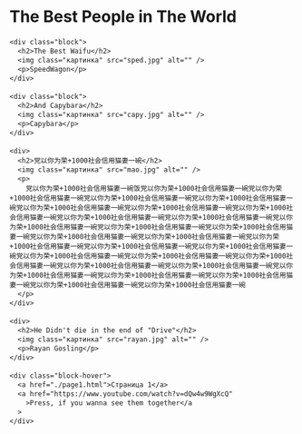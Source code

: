 <!DOCTYPE html>
<html lang="en">
  <head>
    <meta charset="UTF-8" />
    <meta name="viewport" content="width=device-width,a initial-scale=1.0" />
    <title>Document</title>
    <link rel="stylesheet" href="./Style.css" />
  </head>

  <body>
    <div><h1>The Best People in The World</h1></div>

    <div class="block">
      <h2>The Best Waifu</h2>
      <img class="картинка" src="sped.jpg" alt="" />
      <p>SpeedWagon</p>
    </div>

    <div class="block">
      <h2>And Capybara</h2>
      <img class="картинка" src="capy.jpg" alt="" />
      <p>Capybara</p>
    </div>

    <div>
      <h2>党以你为荣+1000社会信用猫妻一碗</h2>
      <img class="картинка" src="mao.jpg" alt="" />
      <p>
        党以你为荣+1000社会信用猫妻一碗饭党以你为荣+1000社会信用猫妻一碗党以你为荣+1000社会信用猫妻一碗党以你为荣+1000社会信用猫妻一碗党以你为荣+1000社会信用猫妻一碗党以你为荣+1000社会信用猫妻一碗党以你为荣+1000社会信用猫妻一碗党以你为荣+1000社会信用猫妻一碗党以你为荣+1000社会信用猫妻一碗党以你为荣+1000社会信用猫妻一碗党以你为荣+1000社会信用猫妻一碗党以你为荣+1000社会信用猫妻一碗党以你为荣+1000社会信用猫妻一碗党以你为荣+1000社会信用猫妻一碗党以你为荣+1000社会信用猫妻一碗党以你为荣+1000社会信用猫妻一碗党以你为荣+1000社会信用猫妻一碗党以你为荣+1000社会信用猫妻一碗党以你为荣+1000社会信用猫妻一碗党以你为荣+1000社会信用猫妻一碗党以你为荣+1000社会信用猫妻一碗党以你为荣+1000社会信用猫妻一碗党以你为荣+1000社会信用猫妻一碗党以你为荣+1000社会信用猫妻一碗党以你为荣+1000社会信用猫妻一碗党以你为荣+1000社会信用猫妻一碗党以你为荣+1000社会信用猫妻一碗党以你为荣+1000社会信用猫妻一碗
      </p>
    </div>

    <div>
      <h2>He Didn't die in the end of "Drive"</h2>
      <img class="картинка" src="rayan.jpg" alt="" />
      <p>Rayan Gosling</p>
    </div>

    <div class="block-hover">
      <a href="./page1.html">Страница 1</a>
      <a href="https://www.youtube.com/watch?v=dQw4w9WgXcQ"
        >Press, if you wanna see them together</a
      >
    </div>
  </body>
</html>
